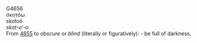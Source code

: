 <body>
  <p>G4656<br>  σκοτόω  <br> skotoō  <br><i>skot-o‘-o </i><br>From <a href="g4655.htm">4655</a>  to <i>obscure</i> or <i>blind</i> (literally or figuratively): - be full of darkness.<br></p>
 </body>